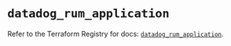 # `datadog_rum_application`

Refer to the Terraform Registry for docs: [`datadog_rum_application`](https://registry.terraform.io/providers/datadog/datadog/3.46.0/docs/resources/rum_application).
